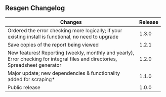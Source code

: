 ## Resgen Changelog ##

| Changes | Release |
| -- | -- |
| Ordered the error checking more logically; if your existing install is functional, no need to upgrade | 1.3.0
| Save copies of the report being viewed | 1.2.1
| New features! Reporting (weekly, monthly and yearly), Error checking for integral files and directories, Spreadsheet generator | 1.2.0 |
| Major update; new dependencies &amp; functionality added for scraping* | 1.1.0 |
| Public release | 1.0.0 |
